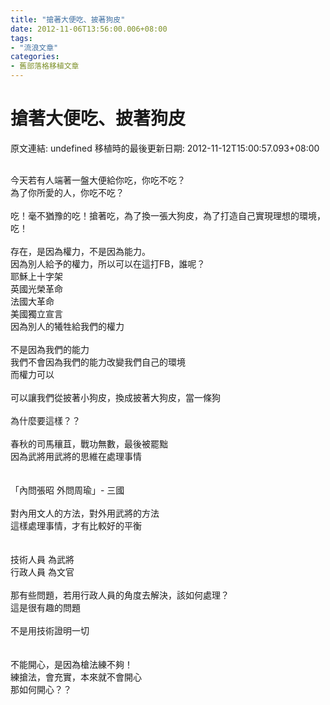 ```yaml
---
title: "搶著大便吃、披著狗皮"
date: 2012-11-06T13:56:00.006+08:00
tags: 
- "流浪文章"
categories:
- 舊部落格移植文章
---
```


# 搶著大便吃、披著狗皮

原文連結: undefined
移植時的最後更新日期: 2012-11-12T15:00:57.093+08:00

<br />今天若有人端著一盤大便給你吃，你吃不吃？<br />為了你所愛的人，你吃不吃？<br /><br />吃！毫不猶豫的吃！搶著吃，為了換一張大狗皮，為了打造自己實現理想的環境，吃！<br /><br />存在，是因為權力，不是因為能力。<br />因為別人給予的權力，所以可以在這打FB，誰呢？<br />耶穌上十字架<br />英國光榮革命<br />法國大革命<br />美國獨立宣言<br />因為別人的犧牲給我們的權力<br /><br />不是因為我們的能力<br />我們不會因為我們的能力改變我們自己的環境<br />而權力可以<br /><br />可以讓我們從披著小狗皮，換成披著大狗皮，當一條狗<br /><br />為什麼要這樣？？<br /><br />春秋的司馬穰苴，戰功無數，最後被罷黜<br />因為武將用武將的思維在處理事情<br /><br /><br />「內問張昭 外問周瑜」- 三國<br /><br />對內用文人的方法，對外用武將的方法<br />這樣處理事情，才有比較好的平衡<br /><br /><br />技術人員 為武將<br />行政人員 為文官<br /><br />那有些問題，若用行政人員的角度去解決，該如何處理？<br />這是很有趣的問題<br /><br />不是用技術證明一切<br /><br /><br />不能開心，是因為槍法練不夠！<br />練搶法，會充實，本來就不會開心<br />那如何開心？？<br /><br />
